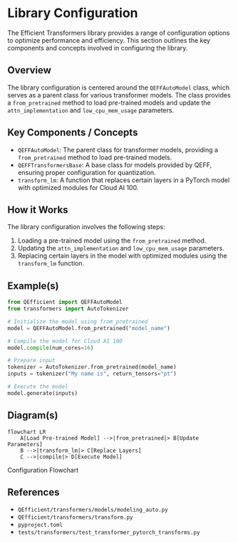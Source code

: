 # Library Configuration
The Efficient Transformers library provides a range of configuration options to optimize performance and efficiency. This section outlines the key components and concepts involved in configuring the library.

## Overview
The library configuration is centered around the `QEFFAutoModel` class, which serves as a parent class for various transformer models. The class provides a `from_pretrained` method to load pre-trained models and update the `attn_implementation` and `low_cpu_mem_usage` parameters.

## Key Components / Concepts
* `QEFFAutoModel`: The parent class for transformer models, providing a `from_pretrained` method to load pre-trained models.
* `QEFFTransformersBase`: A base class for models provided by QEFF, ensuring proper configuration for quantization.
* `transform_lm`: A function that replaces certain layers in a PyTorch model with optimized modules for Cloud AI 100.

## How it Works
The library configuration involves the following steps:
1. Loading a pre-trained model using the `from_pretrained` method.
2. Updating the `attn_implementation` and `low_cpu_mem_usage` parameters.
3. Replacing certain layers in the model with optimized modules using the `transform_lm` function.

## Example(s)
```python
from QEfficient import QEFFAutoModel
from transformers import AutoTokenizer

# Initialize the model using from_pretrained
model = QEFFAutoModel.from_pretrained("model_name")

# Compile the model for Cloud AI 100
model.compile(num_cores=16)

# Prepare input
tokenizer = AutoTokenizer.from_pretrained(model_name)
inputs = tokenizer("My name is", return_tensors="pt")

# Execute the model
model.generate(inputs)
```

## Diagram(s)
```mermaid
flowchart LR
    A[Load Pre-trained Model] -->|from_pretrained|> B[Update Parameters]
    B -->|transform_lm|> C[Replace Layers]
    C -->|compile|> D[Execute Model]
```
Configuration Flowchart

## References
* `QEfficient/transformers/models/modeling_auto.py`
* `QEfficient/transformers/transform.py`
* `pyproject.toml`
* `tests/transformers/test_transformer_pytorch_transforms.py`